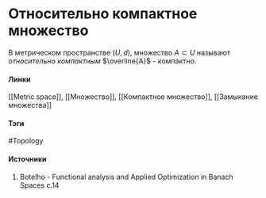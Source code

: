 # Относительно компактное множество
В метрическом пространстве $(U,d)$, множество $A\subset U$ называют *относительно компактным* $\overline{A}$ - компактно.
#### Линки
 [[Metric space]],
 [[Множество]],
 [[Компактное множество]],
 [[Замыкание множества]]
#### Тэги
 #Topology 
#### Источники
1. Botelho - Functional analysis and Applied Optimization in Banach Spaces с.14